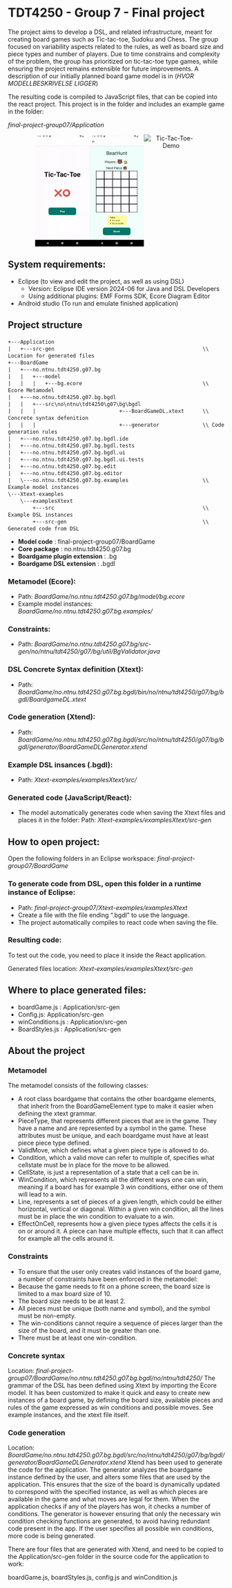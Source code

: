 # TDT4250 - Group 7 - Final project

The project aims to develop a DSL, and related infrastructure, meant for creating board games such as Tic-tac-toe, Sudoku and Chess. The group focused on variability aspects related to the rules, as well as board size and piece types and number of players. Due to time constrains and complexity of the problem, the group has prioritized on tic-tac-toe type games, while ensuring the project remains extensible for future improvements. A description of our initially planned board game model is in (*HVOR MODELLBESKRIVELSE LIGGER*)  

The resulting code is compiled to JavaScript files, that can be copied into the react project. This project is in the folder and includes an example game in the folder:  

*final-project-group07/Application*
<div style="display: flex; justify-content: center; text-align:center">
<img src="Images/bg1.gif" alt="Tic-Tac-Toe-Demo" width="25%">
<img src="Images/bg2.gif" alt="Tic-Tac-Toe-Demo" width="25%">
<img src="Images/bg3.gif" alt="Tic-Tac-Toe-Demo" width="25%">
</div>

## **System requirements:**
- Eclipse (to view and edit the project, as well as using DSL)
   - Version: Eclipse IDE version 2024-06 for Java and DSL Developers
   - Using additional plugins: EMF Forms SDK, Ecore Diagram Editor
- Android studio (To run and emulate finished application)

## Project structure 

```
+---Application
|   +---src-gen                                                \\ Location for generated files
+---BoardGame
|   +---no.ntnu.tdt4250.g07.bg
|   |   +---model
|   |   |   +---bg.ecore                                       \\ Ecore Metamodel
|   +---no.ntnu.tdt4250.g07.bg.bgdl
|   |   +---src\no\ntnu\tdt4250\g07\bg\bgdl
|   |	|                           +---BoardGameDL.xtext      \\ Concrete syntax defenition
|   |   |                           +---generator              \\ Code generation rules
|   +---no.ntnu.tdt4250.g07.bg.bgdl.ide
|   +---no.ntnu.tdt4250.g07.bg.bgdl.tests
|   +---no.ntnu.tdt4250.g07.bg.bgdl.ui
|   +---no.ntnu.tdt4250.g07.bg.bgdl.ui.tests
|   +---no.ntnu.tdt4250.g07.bg.edit
|   +---no.ntnu.tdt4250.g07.bg.editor
|   \---no.ntnu.tdt4250.g07.bg.examples                        \\ Example model instances
\---Xtext-examples
    \---examplesXtext
        +---src                                                \\ Example DSL instances
        +---src-gen                                            \\ Generated code from DSL
```
- **Model code** :  final-project-group07/BoardGame 
- **Core package** : no.ntnu.tdt4250.g07.bg 
- **Boardgame plugin extension** : .bg 
- **Boardgame DSL extension** : .bgdl 

### **Metamodel (Ecore):**
- Path: *BoardGame/no.ntnu.tdt4250.g07.bg/model/bg.ecore*
- Example model instances: *BoardGame/no.ntnu.tdt4250.g07.bg.examples/*

### Constraints:
- Path: *BoardGame/no.ntnu.tdt4250.g07.bg/src-gen/no/ntnu/tdt4250/g07/bg/util/BgValidator.java* 

### **DSL Concrete Syntax definition (Xtext):**
- Path: *BoardGame/no.ntnu.tdt4250.g07.bg.bgdl/bin/no/ntnu/tdt4250/g07/bg/bgdl/BoardgameDL.xtext*

### **Code generation (Xtend):**
- Path: *BoardGame/no.ntnu.tdt4250.g07.bg.bgdl/src/no/ntnu/tdt4250/g07/bg/bgdl/generator/BoardGameDLGenerator.xtend*

### **Example DSL insances (.bgdl):**
- Path: *Xtext-examples/examplesXtext/src/*

### **Generated code (JavaScript/React):**
- The model automatically generates code when saving the Xtext files and places it in the folder:
Path: *Xtext-examples/examplesXtext/src-gen*

## How to open project: 
Open the following folders in an Eclipse workspace: *final-project-group07/BoardGame*

### **To generate code from DSL, open this folder in a runtime instance of Eclipse:** 

- Path: *final-project-group07/Xtext-examples/examplesXtext*
- Create a file with the file ending “.bgdl” to use the language. 
- The project automatically compiles to react code when saving the file. 

### Resulting code: 

To test out the code, you need to place it inside the React application. 

Generated files location: *Xtext-examples/examplesXtext/src-gen*


## **Where to place generated files:**
- boardGame.js : Application/src-gen 
- Config.js: Application/src-gen 
- winConditions.js : Application/src-gen 
- BoardStyles.js : Application/src-gen 

 ## About the project
### Metamodel
The metamodel consists of the following classes: 
- A root class boardgame that contains the other boardgame elements, that inherit from the BoardGameElement type to make it easier when defining the xtext grammar. 
- PieceType, that represents different pieces that are in the game. They have a name and are represented by a symbol in the game. These attributes must be unique, and each boardgame must have at least piece piece type defined. 
- ValidMove, which defines what a given piece type is allowed to do.  
- Condition, which a valid move can refer to multiple of, specifies what cellstate must be in place for the move to be allowed. 
- CellState, is just a representation of a state that a cell can be in. 
- WinCondition, which represents all the different ways one can win, meaning if a board has for example 3 win conditions, either one of them will lead to a win. 
- Line, represents a set of pieces of a given length, which could be either horizontal, vertical or diagonal. Within a given win condition, all the lines must be in place the win condition to evaluate to a win. 
- EffectOnCell, represents how a given piece types affects the cells it is on or around it. A piece can have multiple effects, such that it can affect for example all the cells around it. 

### Constraints
- To ensure that the user only creates valid instances of the board game, a number of constraints have been enforced in the metamodel: 
- Because the game needs to fit on a phone screen, the board size is limited to a max board size of 10. 
- The board size needs to be at least 2. 
- All pieces must be unique (both name and symbol), and the symbol must be non-empty. 
- The win-conditions cannot require a sequence of pieces larger than the size of the board, and it must be greater than one. 
- There must be at least one win-condition.

### Concrete syntax
Location: *final-project-group07/BoardGame/no.ntnu.tdt4250.g07.bg.bgdl/no/ntnu/tdt4250/* 
The grammar of the DSL has been defined using Xtext by importing the Ecore model. It has been customized to make it quick and easy to create new instances of a board game, by defining the board size, available pieces and rules of the game expressed as win conditions and possible moves. See example instances, and the xtext file itself. 

### Code generation
Location: *BoardGame/no.ntnu.tdt4250.g07.bg.bgdl/src/no/ntnu/tdt4250/g07/bg/bgdl/generator/BoardGameDLGenerator.xtend* 
Xtend has been used to generate the code for the application. The generator analyzes the boardgame instance defined by the user, and alters some files that are used by the application. This ensures that the size of the board is dynamically updated to correspond with the specified instance, as well as which pieces are available in the game and what moves are legal for them. When the application checks if any of the players has won, it checks a number of conditions. The generator is however ensuring that only the necessary win condition checking functions are generated, to avoid having redundant code present in the app. If the user specifies all possible win conditions, more code is being generated. 

There are four files that are generated with Xtend, and need to be copied to the Application/src-gen folder in the source code for the application to work: 

boardGame.js, boardStyles.js, config.js and winCondition.js 
